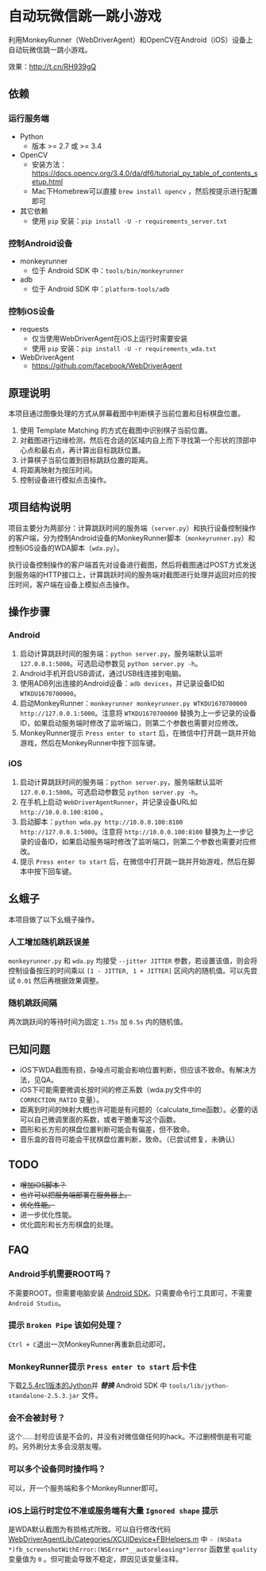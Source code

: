# 自动玩微信跳一跳小游戏

利用MonkeyRunner（WebDriverAgent）和OpenCV在Android（iOS）设备上自动玩微信跳一跳小游戏。

效果：http://t.cn/RH939gQ

## 依赖

### 运行服务端

* Python
  * 版本 >= 2.7 或 >= 3.4
* OpenCV
  * 安装方法：https://docs.opencv.org/3.4.0/da/df6/tutorial_py_table_of_contents_setup.html
  * Mac下Homebrew可以直接 `brew install opencv` ，然后按提示进行配置即可
* 其它依赖
  * 使用 `pip` 安装：`pip install -U -r requirements_server.txt`

### 控制Android设备

* monkeyrunner
  * 位于 Android SDK 中：`tools/bin/monkeyrunner`
* adb
  * 位于 Android SDK 中：`platform-tools/adb`

### 控制iOS设备

* requests
  * 仅当使用WebDriverAgent在iOS上运行时需要安装
  * 使用 `pip` 安装：`pip install -U -r requirements_wda.txt`
* WebDriverAgent
  * https://github.com/facebook/WebDriverAgent

## 原理说明

本项目通过图像处理的方式从屏幕截图中判断棋子当前位置和目标棋盘位置。

1. 使用 Template Matching 的方式在截图中识别棋子当前位置。
1. 对截图进行边缘检测，然后在合适的区域内自上而下寻找第一个形状的顶部中心点和最右点，再计算出目标跳跃位置。
1. 计算棋子当前位置到目标跳跃位置的距离。
1. 将距离映射为按压时间。
1. 控制设备进行模拟点击操作。

## 项目结构说明

项目主要分为两部分：计算跳跃时间的服务端（`server.py`）和执行设备控制操作的客户端，分为控制Android设备的MonkeyRunner脚本（`monkeyrunner.py`）和控制iOS设备的WDA脚本（`wda.py`）。

执行设备控制操作的客户端首先对设备进行截图，然后将截图通过POST方式发送到服务端的HTTP接口上，计算跳跃时间的服务端对截图进行处理并返回对应的按压时间，客户端在设备上模拟点击操作。

## 操作步骤

### Android

1. 启动计算跳跃时间的服务端：`python server.py`，服务端默认监听 `127.0.0.1:5000`。可选启动参数见 `python server.py -h`。
1. Android手机开启USB调试，通过USB线连接到电脑。
1. 使用ADB列出连接的Android设备：`adb devices`，并记录设备ID如 `WTKDU1670700000`。
1. 启动MonkeyRunner：`monkeyrunner monkeyrunner.py WTKDU1670700000 http://127.0.0.1:5000`。注意将 `WTKDU1670700000` 替换为上一步记录的设备ID，如果启动服务端时修改了监听端口，则第二个参数也需要对应修改。
1. MonkeyRunner提示 `Press enter to start` 后，在微信中打开跳一跳并开始游戏，然后在MonkeyRunner中按下回车键。

### iOS

1. 启动计算跳跃时间的服务端：`python server.py`，服务端默认监听 `127.0.0.1:5000`。可选启动参数见 `python server.py -h`。
1. 在手机上启动 `WebDriverAgentRunner`，并记录设备URL如 `http://10.0.0.100:8100` 。
1. 启动脚本：`python wda.py http://10.0.0.100:8100 http://127.0.0.1:5000`。注意将 `http://10.0.0.100:8100` 替换为上一步记录的设备ID，如果启动服务端时修改了监听端口，则第二个参数也需要对应修改。
1. 提示 `Press enter to start` 后，在微信中打开跳一跳并开始游戏，然后在脚本中按下回车键。

## 幺蛾子

本项目做了以下幺蛾子操作。

### 人工增加随机跳跃误差

`monkeyrunner.py` 和 `wda.py` 均接受 `--jitter JITTER` 参数，若设置该值，则会将控制设备按压的时间乘以 `[1 - JITTER, 1 + JITTER]` 区间内的随机值。可以先尝试 `0.01` 然后再根据效果调整。

### 随机跳跃间隔

两次跳跃间的等待时间为固定 `1.75s` 加 `0.5s` 内的随机值。

## 已知问题

* iOS下WDA截图有损，杂噪点可能会影响位置判断，但应该不致命。有解决方法，见QA。
* iOS下可能需要微调长按时间的修正系数（wda.py文件中的 `CORRECTION_RATIO` 变量）。
* 距离到时间的映射大概也许可能是有问题的（calculate_time函数）。必要的话可以自己微调里面的系数，或者干脆重写这个函数。
* 圆形和长方形的棋盘位置判断可能会有偏差，但不致命。
* 音乐盒的音符可能会干扰棋盘位置判断，致命。（已尝试修复，未确认）

## TODO

* ~~增加iOS脚本？~~
* ~~也许可以把服务端部署在服务器上。~~
* ~~优化性能。~~
* 进一步优化性能。
* 优化圆形和长方形棋盘的处理。

## FAQ

### Android手机需要ROOT吗？

不需要ROOT。但需要电脑安装 [Android SDK](https://developer.android.com/studio/index.html#downloads)。只需要命令行工具即可，不需要`Android Studio`。

### 提示 `Broken Pipe` 该如何处理？

`Ctrl + C`退出一次MonkeyRunner再重新启动即可。

### MonkeyRunner提示 `Press enter to start` 后卡住

下载[2.5.4rc1版本的Jython](http://search.maven.org/remotecontent?filepath=org/python/jython-standalone/2.5.4-rc1/jython-standalone-2.5.4-rc1.jar)并 ***替换*** Android SDK 中 `tools/lib/jython-standalone-2.5.3.jar` 文件。

### 会不会被封号？

这个……封号应该是不会的，并没有对微信做任何的hack。不过删榜倒是有可能的。另外刷分太多会没朋友喔。

### 可以多个设备同时操作吗？

可以，开一个服务端和多个MonkeyRunner即可。

### iOS上运行时定位不准或服务端有大量 `Ignored shape` 提示

是WDA默认截图为有损格式所致。可以自行修改代码 [WebDriverAgentLib/Categories/XCUIDevice+FBHelpers.m](https://github.com/mykola-mokhnach/WebDriverAgent/blob/6a9b497/WebDriverAgentLib/Categories/XCUIDevice+FBHelpers.m#L64) 中 `- (NSData *)fb_screenshotWithError:(NSError*__autoreleasing*)error` 函数里 `quality` 变量值为 `0` 。但可能会导致不稳定，原因见该变量注释。

